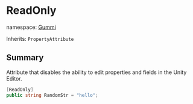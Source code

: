 # ReadOnly

namespace: [Gummi](../)

Inherits: `PropertyAttribute`

## Summary

Attribute that disables the ability to edit properties and fields in the Unity Editor.

```csharp
[ReadOnly]
public string RandomStr = "hello";
```

